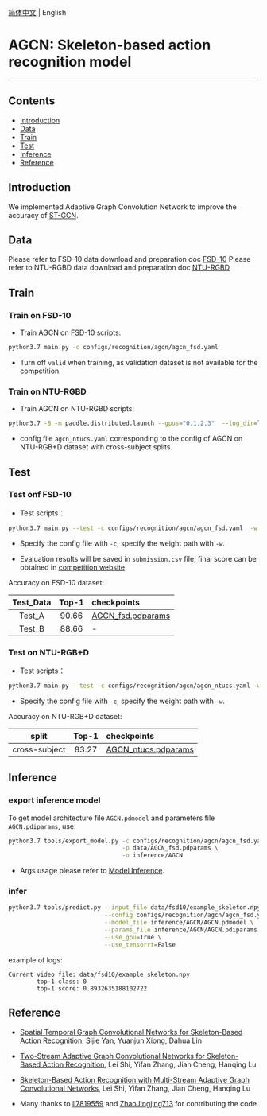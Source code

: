 [简体中文](../../../zh-CN/model_zoo/recognition/agcn.md) | English

# AGCN: Skeleton-based action recognition model

---
## Contents

- [Introduction](#Introduction)
- [Data](#Data)
- [Train](#Train)
- [Test](#Test)
- [Inference](#Inference)
- [Reference](#Reference)


## Introduction

We implemented Adaptive Graph Convolution Network to improve the accuracy of [ST-GCN](./stgcn.md).

## Data

Please refer to FSD-10 data download and preparation doc [FSD-10](../../dataset/fsd10.md)
Please refer to NTU-RGBD data download and preparation doc [NTU-RGBD](../../dataset/ntu-rgbd.md)

## Train

### Train on FSD-10

- Train AGCN on FSD-10 scripts:

```bash
python3.7 main.py -c configs/recognition/agcn/agcn_fsd.yaml
```

- Turn off `valid` when training, as validation dataset is not available for the competition.

### Train on NTU-RGBD

- Train AGCN on NTU-RGBD scripts:

```bash
python3.7 -B -m paddle.distributed.launch --gpus="0,1,2,3"  --log_dir=log_agcn  main.py  --validate -c configs/recognition/agcn/agcn_ntucs.yaml
```

- config file `agcn_ntucs.yaml` corresponding to the config of AGCN on NTU-RGB+D dataset with cross-subject splits.


## Test

### Test onf FSD-10

- Test scripts：

```bash
python3.7 main.py --test -c configs/recognition/agcn/agcn_fsd.yaml  -w output/AGCN/AGCN_epoch_00100.pdparams
```

- Specify the config file with `-c`, specify the weight path with `-w`.

- Evaluation results will be saved in `submission.csv` file, final score can be obtained in [competition website]().

Accuracy on FSD-10 dataset:

| Test_Data | Top-1 | checkpoints |
| :----: | :----: | :---- |
| Test_A | 90.66 | [AGCN_fsd.pdparams](https://videotag.bj.bcebos.com/PaddleVideo-release2.2/AGCN_fsd.pdparams) |
| Test_B | 88.66 | - |

### Test on NTU-RGB+D

- Test scripts：

```bash
python3.7 main.py --test -c configs/recognition/agcn/agcn_ntucs.yaml -w output/AGCN/AGCN_best.pdparams
```

- Specify the config file with `-c`, specify the weight path with `-w`.

Accuracy on NTU-RGB+D dataset:

| split | Top-1 | checkpoints |
| :----: | :----: | :---- |
| cross-subject | 83.27 | [AGCN_ntucs.pdparams](https://videotag.bj.bcebos.com/PaddleVideo-release2.2/AGCN_ntucs.pdparams) |


## Inference

### export inference model

 To get model architecture file `AGCN.pdmodel` and parameters file `AGCN.pdiparams`, use:

```bash
python3.7 tools/export_model.py -c configs/recognition/agcn/agcn_fsd.yaml \
                                -p data/AGCN_fsd.pdparams \
                                -o inference/AGCN
```

- Args usage please refer to [Model Inference](https://github.com/PaddlePaddle/PaddleVideo/blob/release/2.0/docs/zh-CN/start.md#2-%E6%A8%A1%E5%9E%8B%E6%8E%A8%E7%90%86).

### infer

```bash
python3.7 tools/predict.py --input_file data/fsd10/example_skeleton.npy \
                           --config configs/recognition/agcn/agcn_fsd.yaml \
                           --model_file inference/AGCN/AGCN.pdmodel \
                           --params_file inference/AGCN/AGCN.pdiparams \
                           --use_gpu=True \
                           --use_tensorrt=False
```

example of logs:

```
Current video file: data/fsd10/example_skeleton.npy
        top-1 class: 0
        top-1 score: 0.8932635188102722
```


## Reference

- [Spatial Temporal Graph Convolutional Networks for Skeleton-Based Action Recognition](https://arxiv.org/abs/1801.07455), Sijie Yan, Yuanjun Xiong, Dahua Lin

- [Two-Stream Adaptive Graph Convolutional Networks for Skeleton-Based Action Recognition](https://arxiv.org/abs/1805.07694), Lei Shi, Yifan Zhang, Jian Cheng, Hanqing Lu

- [Skeleton-Based Action Recognition with Multi-Stream Adaptive Graph Convolutional Networks](https://arxiv.org/abs/1912.06971), Lei Shi, Yifan Zhang, Jian Cheng, Hanqing Lu

- Many thanks to [li7819559](https://github.com/li7819559) and [ZhaoJingjing713](https://github.com/ZhaoJingjing713) for contributing the code.
